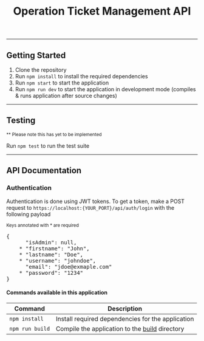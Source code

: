 <header>
    <h1>Operation Ticket Management API</h1>
</header>
<hr />
<h2>Getting Started</h2>
<ol>
    <li>Clone the repository</li>
    <li>Run <code>npm install</code> to install the required dependencies</li>
    <li>Run <code>npm start</code> to start the application</li>
    <li>Run <code>npm run dev</code> to start the application in development mode (compiles & runs application after
        source changes)</li>
</ol>

<hr />
<h2>Testing</h2>
<sup>** Please note this has yet to be implemented</sup>
<p>Run <code>npm test</code> to run the test suite</p>

<hr />

<h2>API Documentation</h2>

<h3>Authentication</h3>
<p>Authentication is done using JWT tokens. To get a token, make a POST request to
    <code>https://localhost:{YOUR_PORT}/api/auth/login</code> with the following payload</p>
<sub>
    <p>Keys annotated with * are required</p>
</sub>
<pre>
{
      "isAdmin": null,
    * "firstname": "John",
    * "lastname": "Doe",
    * "username": "johndoe",
      "email": "jdoe@exmaple.com"
    * "password": "1234"
}
</pre>

<h4>Commands available in this application</h4>
<table>
    <thead>
        <tr>
            <th>Command</th>
            <th>Description</th>
        </tr>
    </thead>
    <tbody>
        <tr>
            <td><code>npm install</code></td>
            <td>Install required dependencies for the application</td>
        </tr>
        <tr>
            <td><code>npm run build</code></td>
            <td>Compile the application to the <a href="/build">build</a> directory</td>
        </tr>
    </tbody>
</table>